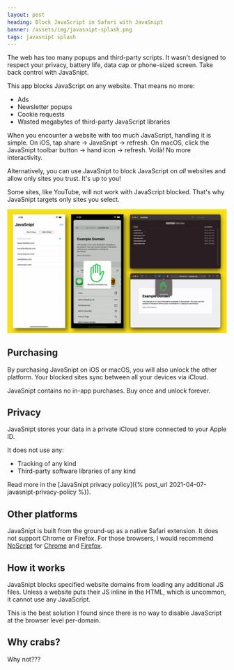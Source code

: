 ```yaml
---
layout: post
heading: Block JavaScript in Safari with JavaSnipt
banner: /assets/img/javasnipt-splash.png
tags: javasnipt splash
---
```


The web has too many popups and third-party scripts. It wasn't designed to respect your privacy, battery life, data cap or phone-sized screen. Take back control with JavaSnipt. 

This app blocks JavaScript on any website. That means no more:

- Ads
- Newsletter popups
- Cookie requests
- Wasted megabytes of third-party JavaScript libraries

When you encounter a website with too much JavaScript, handling it is simple. On iOS, tap share → JavaSnipt → refresh. On macOS, click the JavaSnipt toolbar button → hand icon → refresh. Voilà! No more interactivity. 

Alternatively, you can use JavaSnipt to block JavaScript on *all* websites and allow only sites you trust. It's up to you!

Some sites, like YouTube, will not work with JavaScript blocked. That's why JavaSnipt targets only sites you select. 

![JavaSnipt screenshots](/assets/img/javasnipt-splash.png)

## Purchasing

By purchasing JavaSnipt on iOS or macOS, you will also unlock the other platform. Your blocked sites sync between all your devices via iCloud.

JavaSnipt contains no in-app purchases. Buy once and unlock forever.

## Privacy

JavaSnipt stores your data in a private iCloud store connected to your Apple ID. 

It does not use any:

- Tracking of any kind
- Third-party software libraries of any kind

Read more in the [JavaSnipt privacy policy]({% post_url 2021-04-07-javasnipt-privacy-policy %}).

## Other platforms

JavaSnipt is built from the ground-up as a native Safari extension. It does not support Chrome or Firefox. For those browsers, I would recommend [NoScript](https://noscript.net) for [Chrome](https://chrome.google.com/webstore/detail/noscript/doojmbjmlfjjnbmnoijecmcbfeoakpjm) and [Firefox](https://addons.mozilla.org/en-US/firefox/addon/noscript/).

## How it works

JavaSnipt blocks specified website domains from loading any additional JS files. Unless a website puts their JS inline in the HTML, which is uncommon, it cannot use any JavaScript. 

This is the best solution I found since there is no way to disable JavaScript at the browser level per-domain. 

## Why crabs?

Why not???